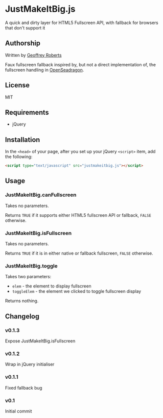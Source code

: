 # JustMakeItBig.js

A quick and dirty layer for HTML5 Fullscreen API, with fallback for browsers that don't support it

## Authorship

Written by [Geoffrey Roberts](mailto:g.roberts@blackicemedia.com)

Faux fullscreen fallback inspired by, but not a direct implementation of, the fullscreen handling in [OpenSeadragon](https://openseadragon.github.io/).

## License

MIT

## Requirements

* jQuery

## Installation

In the `<head>` of your page, after you set up your jQuery `<script>` item, add the following:

```html
<script type="text/javascript" src="justmakeitbig.js"></script>
```

## Usage

### JustMakeItBig.canFullscreen

Takes no parameters.

Returns `TRUE` if it supports either HTML5 fullscreen API or fallback, `FALSE` otherwise.

### JustMakeItBig.isFullscreen

Takes no parameters.

Returns `TRUE` if it is in either native or fallback fullscreen, `FALSE` otherwise.

### JustMakeItBig.toggle

Takes two parameters:

* `elem` - the element to display fullscreen
* `toggleElem` - the element we clicked to toggle fullscreen display

Returns nothing.

## Changelog

### v0.1.3

Expose JustMakeItBig.isFullscreen

### v0.1.2

Wrap in jQuery initialiser

### v0.1.1

Fixed fallback bug

### v0.1

Initial commit
